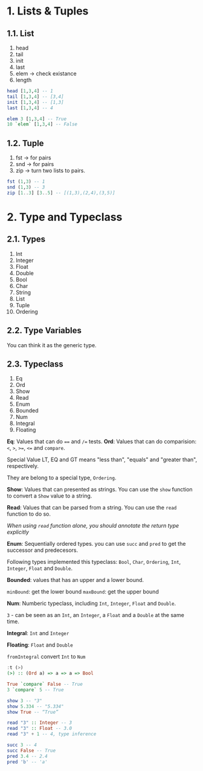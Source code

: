 # 1. Lists & Tuples
## 1.1. List
1. head
2. tail
3. init
4. last
5. elem -> check existance
6. length

```haskell
head [1,3,4] -- 1
tail [1,3,4] -- [3,4]
init [1,3,4] -- [1,3]
last [1,3,4] -- 4

elem 3 [1,3,4] -- True
10 `elem` [1,3,4] -- False

```
## 1.2. Tuple
1. fst -> for pairs
2. snd -> for pairs
3. zip -> turn two lists to pairs.


```haskell
fst (1,3) -- 1
snd (1,3) -- 3
zip [1..3] [3..5] -- [(1,3),(2,4),(3,5)]
```

# 2. Type and Typeclass
## 2.1. Types
1. Int
2. Integer
3. Float
4. Double
5. Bool
6. Char
7. String
8. List
9. Tuple
10. Ordering


## 2.2. Type Variables
You can think it as the generic type.

## 2.3. Typeclass
1. Eq
2. Ord
3. Show
4. Read
5. Enum
6. Bounded
7. Num
8. Integral
9. Floating

**Eq**: Values that can do `==` and `/=` tests.
**Ord**: Values that can do comparision: `<`, `>`, `>=`, `<=` and `compare`.

Special Value LT, EQ and GT means "less than", "equals" and "greater than", respectively.

They are belong to a special type, `Ordering`.

**Show**: Values that can presented as strings. You can use the `show` function to convert a `Show` value to a string.

**Read**: Values that can be parsed from a string. You can use the `read` function to do so.

*When using `read` function alone, you should annotate the return type explicitly*

**Enum**: Sequentially ordered types. you can use `succ` and `pred` to get the successor and predecesors.

Following types implemented this typeclass:
`Bool`, `Char`, `Ordering`, `Int`, `Integer`, `Float` and `Double`.

**Bounded**: values that has an upper and a lower bound.

`minBound`: get the lower bound
`maxBound`: get the upper bound

**Num**: Numberic typeclass, including `Int`, `Integer`, `Float` and `Double`.

`3` - can be seen as an `Int`, an `Integer`, a `Float` and a `Double` at the same time.

**Integral**: `Int` and `Integer`

**Floating**: `Float` and `Double`

`fromIntegral` convert `Int` to `Num`

```haskell
:t (>)
(>) :: (Ord a) => a => a => Bool

True `compare` False -- True
3 `compare` 5 -- True

show 3 -- "3"
show 5.334 -- "5.334"
show True -- “True”

read "3" :: Integer -- 3
read "3" :: Float -- 3.0
read "3" + 1 -- 4, type inference

succ 3 -- 4
succ False -- True
pred 3.4 -- 2.4
pred 'b' -- 'a'
```

